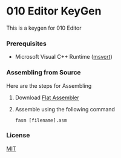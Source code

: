 # 010 Editor KeyGen

This is a keygen for 010 Editor

### Prerequisites

- Microsoft Visual C++ Runtime ([msvcrt](https://aka.ms/vs/15/release/VC_redist.x86.exe))

### Assembling from Source
Here are the steps for Assembling

1. Download [Flat Assembler](http://flatassembler.net/download.php)
2. Assemble using the following command

   `fasm [filename].asm`

### License

[MIT](/license.md)
